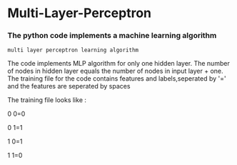 # Multi-Layer-Perceptron
### The python code implements a machine learning algorithm
    multi layer perceptron learning algorithm

The code implements MLP algorithm for only one hidden layer.
The number of nodes in hidden layer equals the number of nodes in input layer + one.
The training file for the code contains features and labels,seperated by '=' and the features are seperated by spaces

The training file looks like :

0 0=0

0 1=1

1 0=1

1 1=0
